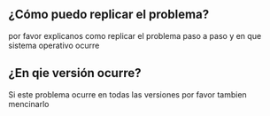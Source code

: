 ## ¿Cómo puedo replicar el problema?
por favor explicanos como replicar el problema paso a paso y en que sistema operativo ocurre
## ¿En qie versión ocurre?
Si este problema ocurre en todas las versiones por favor tambien mencinarlo 

